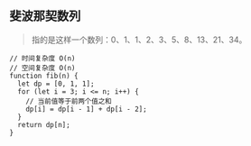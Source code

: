 ## 斐波那契数列
> 指的是这样一个数列：0、1、1、2、3、5、8、13、21、34。

```
// 时间复杂度 O(n) 
// 空间复杂度 O(n)
function fib(n) {
  let dp = [0, 1, 1];
  for (let i = 3; i <= n; i++) {
    // 当前值等于前两个值之和
    dp[i] = dp[i - 1] + dp[i - 2];
  }
  return dp[n];
}
```